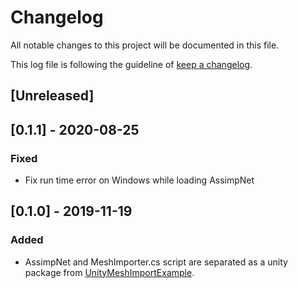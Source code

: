 # Changelog

All notable changes to this project will be documented in this file.

This log file is following the guideline of [keep a changelog](https://keepachangelog.com).

## [Unreleased]

## [0.1.1] - 2020-08-25

### Fixed 
- Fix run time error on Windows while loading AssimpNet

## [0.1.0] - 2019-11-19

### Added 
- AssimpNet and MeshImporter.cs script are separated as a unity package from [UnityMeshImportExample](https://github.com/eastskykang/UnityMeshImportExample).
